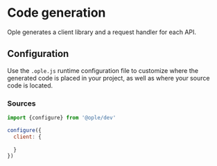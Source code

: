 # Code generation

Ople generates a client library and a request handler for each API.

## Configuration

Use the `.ople.js` runtime configuration file to customize where the
generated code is placed in your project, as well as where your source
code is located.

### Sources

```js
import {configure} from '@ople/dev'

configure({
  client: {
    
  }
})
```
